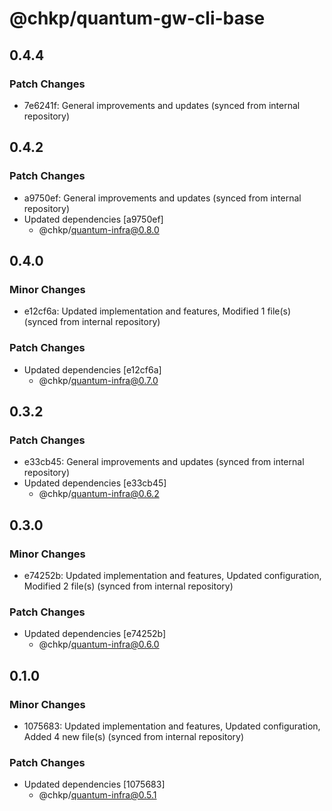 # @chkp/quantum-gw-cli-base

## 0.4.4

### Patch Changes

- 7e6241f: General improvements and updates (synced from internal repository)

## 0.4.2

### Patch Changes

- a9750ef: General improvements and updates (synced from internal repository)
- Updated dependencies [a9750ef]
  - @chkp/quantum-infra@0.8.0

## 0.4.0

### Minor Changes

- e12cf6a: Updated implementation and features, Modified 1 file(s) (synced from internal repository)

### Patch Changes

- Updated dependencies [e12cf6a]
  - @chkp/quantum-infra@0.7.0

## 0.3.2

### Patch Changes

- e33cb45: General improvements and updates (synced from internal repository)
- Updated dependencies [e33cb45]
  - @chkp/quantum-infra@0.6.2

## 0.3.0

### Minor Changes

- e74252b: Updated implementation and features, Updated configuration, Modified 2 file(s) (synced from internal repository)

### Patch Changes

- Updated dependencies [e74252b]
  - @chkp/quantum-infra@0.6.0

## 0.1.0

### Minor Changes

- 1075683: Updated implementation and features, Updated configuration, Added 4 new file(s) (synced from internal repository)

### Patch Changes

- Updated dependencies [1075683]
  - @chkp/quantum-infra@0.5.1
